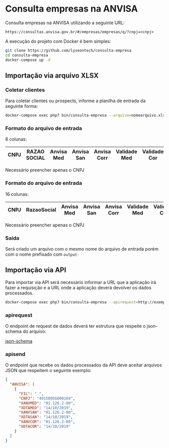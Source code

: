 # Consulta empresas na ANVISA

Consulta empresas na ANVISA utilizando a seguinte URL:

```
https://consultas.anvisa.gov.br/#/empresas/empresas/q/?cnpj=<cnpj>
```

A execução do projeto com Docker é bem simples:

```bash
git clone https://github.com/lyseontech/consulta-empresa
cd consulta-empresa
docker-compose up -d
```

## Importação via arquivo XLSX

### Coletar clientes
Para coletar clientes ou prospects, informe a planilha de entrada da seguinte
forma:

```bash
docker-compose exec php7 bin/consulta-empresa --arquivo=nomearquivo.xlsx
```

### Formato do arquivo de entrada

8 colunas:

**CNPJ**|**RAZAO SOCIAL**|**Anvisa Med**|**Anvisa San**|**Anvisa Corr**|**Validade Med**|**Validade Cor**|**Validade San**
:-----:|:-----:|:-----:|:-----:|:-----:|:-----:|:-----:|:-----:

Necessário preencher apenas o CNPJ

### Formato do arquivo de entrada

16 colunas:

**CNPJ**|**RazaoSocial**|**Anvisa Med**|**Anvisa San**|**Anvisa Corr**|**Validade Med**|**Validade Cor**|**Validade San**|**Endereco**|**Bairro**|**Numero**|**Complemento**|**cep**|**Cidade**|**Estado**|**Telefone**
:-----:|:-----:|:-----:|:-----:|:-----:|:-----:|:-----:|:-----:|:-----:|:-----:|:-----:|:-----:|:-----:|:-----:|:-----:|:-----:

Necessário preencher apenas o CNPJ

### Saída

Será criado um arquivo com o mesmo nome do arquivo de entrada porém com o nome 
prefixado com `output-`

## Importação via API

Para importar via API será necessário informar a URL que a aplicação irá fazer a
requisição e a URL onde a aplicação deverá devolver os dados processados.

```bash
docker-compose exec php7 bin/consulta-empresa --apirequest=http://exemplo.com/api/get --apisend=http://exemplo.com/api/save
```

### apirequest

O endpoint de request de dados deverá ter estrutura que respeite o json-schema
do arquivo:

[json-schema](assets/api-get-schema.json)

### apisend

O endpoint que recebe os dados processados da API deve aceitar arquivos JSON que
respeitem o seguinte exemplo:

```json
{
  "ANVISA": [
    {
      "FIL": " ",
      "CNPJ": "49150956000169",
      "XANVMED": "01.126.2-80",
      "XDTAMED": "14/10/2019",
      "XANVSAN": "01.126.2-80",
      "XDTASAN": "14/10/2019",
      "XANVCOR": "01.126.2-80",
      "XDTACOR": "14/10/2019"
    }
  ]
}
```
